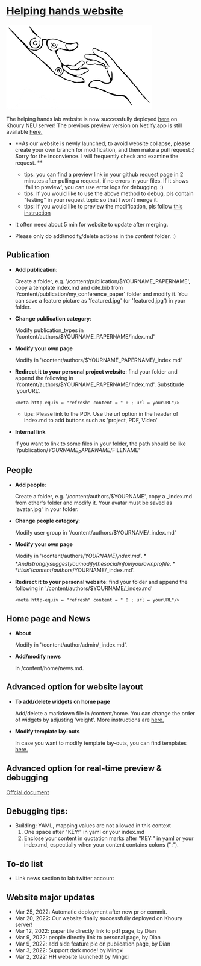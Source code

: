 # [Helping hands website](https://www2.ccs.neu.edu/research/helpinghands/)

[![Screenshot](./assets/media/icon.png)](https://www2.ccs.neu.edu/research/helpinghands/)

The helping hands lab website is now successfully deployed [here](https://www2.ccs.neu.edu/research/helpinghands/) on Khoury NEU server!
The previous preview version on Netlify.app is still available [here.](https://helpinghandslab.netlify.app/)
* **As our website is newly launched, to avoid website collapse, please create your own branch for modification, and then make a pull request.:) Sorry for the inconvience. I will frequently check and examine the request. **
  * tips: you can find a preview link in your github request page in 2 minutes after pulling a request, if no errors in your files. If it shows 'fail to preview', you can use error logs for debugging. :)
  * tips: If you would like to use the above method to debug, pls contain "testing" in your request topic so that I won't merge it.
  * tips: If you would like to preview the modification, pls follow [this instruction](https://wowchemy.com/docs/getting-started/install-hugo-extended/)

* It often need about 5 min for website to update after merging. 

* Please only do add/modify/delete actions in the *content* folder. :)

## Publication
* **Add publication**: 

  Create a folder, e.g. '/content/publication/$YOURNAME_PAPERNAME', copy a template index.md and cite.bib from '/content/publication/my_conference_paper' folder and modify it. You can save a feature picture as 'featured.jpg' (or 'featured.jpg') in your folder.

  
* **Change publication category**: 
  
  Modify publication_types in '/content/authors/$YOURNAME_PAPERNAME/index.md'
* **Modify your own page**

  Modify in '/content/authors/$YOURNAME_PAPERNAME/_index.md'
* **Redirect it to your personal project website**: find your folder and append the following in '/content/authors/$YOURNAME_PAPERNAME/index.md'. Substitude 'yourURL'.
    ```
    <meta http-equiv = "refresh" content = " 0 ; url = yourURL"/>
    ```
    * tips: Please link to the PDF. Use the url option in the header of index.md to add buttons such as 'project, PDF, Video'
* **Internal link**

  If you want to link to some files in your folder, the path should be like '/publication/$YOURNAME_PAPERNAME/$FILENAME'

## People
* **Add people**: 

  Create a folder, e.g. '/content/authors/$YOURNAME', copy a _index.md from other's folder and modify it. Your avatar must be saved as 'avatar.jpg' in your folder.
* **Change people category**: 
  
  Modify user group in '/content/authors/$YOURNAME/_index.md'
* **Modify your own page**

  Modify in '/content/authors/$YOURNAME/_index.md'. **And I strongly suggest you modify the social info in your own profile.** It is in '/content/authors/$YOURNAME/_index.md'. 
* **Redirect it to your personal website**: find your folder and append the following in '/content/authors/$YOURNAME/_index.md'
    ```
    <meta http-equiv = "refresh" content = " 0 ; url = yourURL"/>
    ```

## Home page and News
* **About**

  Modify in '/content/author/admin/_index.md'.
* **Add/modify news**

  In /content/home/news.md.

## Advanced option for website layout

* **To add/delete widgets on home page**

  Add/delete a markdown file in /content/home. You can change the order of widgets by adjusting 'weight'. 
  More instructions are [here.](https://wowchemy.com/docs/getting-started/get-started/#themes)

* **Modify template lay-outs**
  
  In case you want to modify template lay-outs, you can find templates [here.](https://github.com/wowchemy/wowchemy-hugo-themes/tree/v5.0.0/wowchemy/layouts)
## Advanced option for real-time preview & debugging
[Offcial document](https://wowchemy.com/docs/getting-started/install-hugo-extended/)

## Debugging tips:
* Building: YAML, mapping values are not allowed in this context
  1. One space after "KEY:" in yaml or your index.md
  2. Enclose your content in quotation marks after "KEY:" in yaml or your index.md, espectially when your content contains colons (":").

## To-do list
* Link news section to lab twitter account

## Website major updates
* Mar 25, 2022: Automatic deployment after new pr or commit.
* Mar 20, 2022: Our website finally successfully deployed on Khoury server!
* Mar 12, 2022: paper tile directly link to pdf page, by Dian
* Mar 9, 2022: people directly link to personal page, by Dian
* Mar 9, 2022: add side feature pic on publication page, by Dian
* Mar 3, 2022: Support dark mode! by Mingxi
* Mar 2, 2022: HH website launched! by Mingxi
